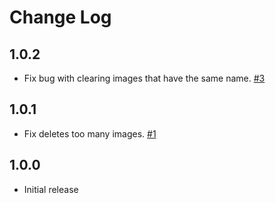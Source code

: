 # Change Log

## 1.0.2

- Fix bug with clearing images that have the same name. [#3](https://github.com/therainisme/vscode-clear-markdown-unused-images/issues/3)

## 1.0.1

- Fix deletes too many images. [#1](https://github.com/therainisme/vscode-clear-markdown-unused-images/issues/1)

## 1.0.0

- Initial release